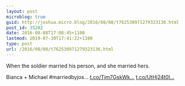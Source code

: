 ```yaml
---
layout: post
microblog: true
guid: http://joshua.micro.blog/2016/08/08/t762530971279323136.html
post_id: 35202
date: 2016-08-08T17:08:45+1100
lastmod: 2019-07-30T17:41:22+1100
type: post
url: /2016/08/08/t762530971279323136.html
---
```

When the soldier married his person, and she married hers.

Bianca + Michael #marriedbyjos… [t.co/Tjm7GskWk...](https://t.co/Tjm7GskWka) [t.co/UtHj24t0l...](https://t.co/UtHj24t0l4)
